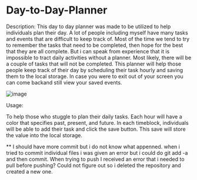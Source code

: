 # Day-to-Day-Planner

Description:
This day to day planner was made to be utilized to help individuals plan their day.  A lot of people including myself have many tasks and events that are difficult to keep track of.  Most of the time we tend to try to remember the tasks that need to be completed, then hope for the best that they are all complete.  But i can speak from experience that it is impossible to tract daily activities without a planner.  Most likely, there will be a couple of tasks that will not be completed.  This planner will help those people keep track of their day by scheduling their task hourly and saving them to the local storage.  In case you were to exit out of your screen you can come backand still view your saved events.  

![image](https://user-images.githubusercontent.com/114435344/203201894-04ce9672-db03-4766-9325-facb8f6702c0.png)

Usage:

To help those who stuggle to plan their daily tasks.  Each hour will have a color that specifies past, present, and future.  In each timeblock, individuals will be able to add their task and click the save button.  This save will store the value into the local storage.  


** I should have more commit but i do not know what appenned.  when i tried to commit individual files i was given an error but i could do git add -a and then commit.  When trying to push I received an error that i needed to pull before pushing?  Could not figure out so i deleted the repository and created a new one.   
